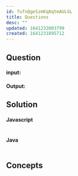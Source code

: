 ```yaml
---
id: fufnQgeSzmKq8qtmAULGL
title: Questions
desc: ""
updated: 1641232003799
created: 1641231895712
---
```


## Question

#### input:

#### Output:

## Solution

#### Javascript

```javascript

```

#### Java

```java

```

## Concepts
